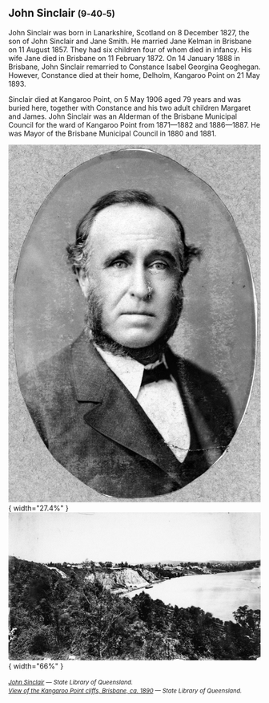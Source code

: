 ## John Sinclair <small>(9‑40‑5)</small>

John Sinclair was born in Lanarkshire, Scotland on 8 December 1827, the son of John Sinclair and Jane Smith. He married Jane Kelman in Brisbane on 11 August 1857. They had six children four of whom died in infancy. His wife Jane died in Brisbane on 11 February 1872. On 14 January 1888 in Brisbane, John Sinclair remarried to Constance Isabel Georgina Geoghegan. However, Constance died at their home, Delholm, Kangaroo Point on 21 May 1893. 

Sinclair died at Kangaroo Point, on 5 May 1906 aged 79 years and was buried here, together with Constance and his two adult children Margaret and James. John Sinclair was an Alderman of the Brisbane Municipal Council for the ward of Kangaroo Point from 1871—1882 and 1886—1887. He was Mayor of the Brisbane Municipal Council in 1880 and 1881.

![John Sinclair](../assets/john-sinclair.jpg){ width="27.4%" }  ![View of the Kangaroo Point cliffs, Brisbane, ca. 1890](../assets/kangaroo-point-cliffs-ca-1890.jpg){ width="66%" }  

*<small>[John Sinclair](http://onesearch.slq.qld.gov.au/permalink/f/1upgmng/slq_alma21218160620002061) — State Library of Queensland.</small>* <br>
*<small>[View of the Kangaroo Point cliffs, Brisbane, ca. 1890](http://onesearch.slq.qld.gov.au/permalink/f/1upgmng/slq_alma21256753480002061) — State Library of Queensland.</small>*
